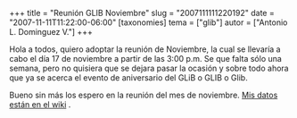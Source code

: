 +++
title = "Reunión GLIB Noviembre"
slug = "2007111111220192"
date = "2007-11-11T11:22:00-06:00"
[taxonomies]
tema = ["glib"]
autor = ["Antonio L. Dominguez V."]
+++

Hola a todos, quiero adoptar la reunión de Noviembre, la cual se
llevaría a cabo el día 17 de noviembre a partir de las 3:00 p.m. Se que
falta sólo una semana, pero no quisiera que se dejara pasar la ocasión y
sobre todo ahora que ya se acerca el evento de aniversario del GLiB o
GLIB o Glib.

Bueno sin más los espero en la reunión del mes de noviembre. [Mis datos
están en el
wiki](http://wiki.glib.org.mx/index.php/Calendario_de_Juntas_GLIB_2007#Noviembre)
.

